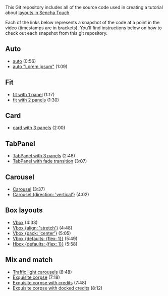This Git repository includes all of the source code used in creating a tutorial about [layouts in Sencha Touch][tutorial].

Each of the links below represents a snapshot of the code at a point in the video (timestamps are in brackets). You'll find instructions below on how to check out each snapshot from this git repository.

## Auto

* [auto][01a] (0:56)
* [auto "Lorem ipsum"][01b] (1:09)

## Fit

* [fit with 1 panel][02a] (1:17)
* [fit with 2 panels][02b] (1:30)

## Card

* [card with 3 panels][03] (2:00)

## TabPanel

* [TabPanel with 3 panels][04a] (2:48)
* [TabPanel with fade transition][04b] (3:07)

## Carousel

* [Carousel][05a] (3:37)
* [Carousel {direction: 'vertical'}][05b] (4:02)

## Box layouts

* [Vbox][06a] (4:33)
* [Vbox {align: 'stretch'}][06b] (4:48)
* [Vbox {pack: 'center'}][06c] (5:05)
* [Vbox {defaults: {flex: 1}}][06d] (5:49)
* [Hbox {defaults: {flex: 1}}][06e] (5:58)

## Mix and match

* [Traffic light carousels][07] (6:48)
* [Exquisite corpse][08a] (7:18)
* [Exquisite corpse with credits][08b] (7:48)
* [Exquisite corpse with docked credits][08c] (8:12)


[tutorial]: http://vimeo.com/15888504

[00]:  https://github.com/nelstrom/Sencha-Touch-layouts-demo/tree/00_blank_slate
[01a]: https://github.com/nelstrom/Sencha-Touch-layouts-demo/tree/01a_auto_layout
[01b]: https://github.com/nelstrom/Sencha-Touch-layouts-demo/tree/01b_auto_layout
[02a]: https://github.com/nelstrom/Sencha-Touch-layouts-demo/tree/02a_fit_layout
[02b]: https://github.com/nelstrom/Sencha-Touch-layouts-demo/tree/02b_fit_layout
[03]:  https://github.com/nelstrom/Sencha-Touch-layouts-demo/tree/03_card_layout
[04a]: https://github.com/nelstrom/Sencha-Touch-layouts-demo/tree/04a_tab_panel
[04b]: https://github.com/nelstrom/Sencha-Touch-layouts-demo/tree/04b_tab_panel
[05a]: https://github.com/nelstrom/Sencha-Touch-layouts-demo/tree/05a_carousel
[05b]: https://github.com/nelstrom/Sencha-Touch-layouts-demo/tree/05b_carousel
[06a]: https://github.com/nelstrom/Sencha-Touch-layouts-demo/tree/06a_box_layout
[06b]: https://github.com/nelstrom/Sencha-Touch-layouts-demo/tree/06b_box_layout
[06c]: https://github.com/nelstrom/Sencha-Touch-layouts-demo/tree/06c_box_layout
[06d]: https://github.com/nelstrom/Sencha-Touch-layouts-demo/tree/06d_box_layout
[06e]: https://github.com/nelstrom/Sencha-Touch-layouts-demo/tree/06e_box_layout
[07]:  https://github.com/nelstrom/Sencha-Touch-layouts-demo/tree/07_traffic_light_carousel
[08a]: https://github.com/nelstrom/Sencha-Touch-layouts-demo/tree/08a_exquisite_corpse
[08b]: https://github.com/nelstrom/Sencha-Touch-layouts-demo/tree/08b_exquisite_corpse
[08c]: https://github.com/nelstrom/Sencha-Touch-layouts-demo/tree/08c_exquisite_corpse
